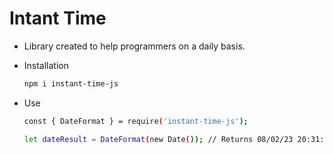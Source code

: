 # Intant Time

* Library created to help programmers on a daily basis.

* Installation

  ```bash 
  npm i instant-time-js
  ```

  

* Use

  ```bash
  const { DateFormat } = require('instant-time-js');
  
  let dateResult = DateFormat(new Date()); // Returns 08/02/23 20:31:50.
  ```

  